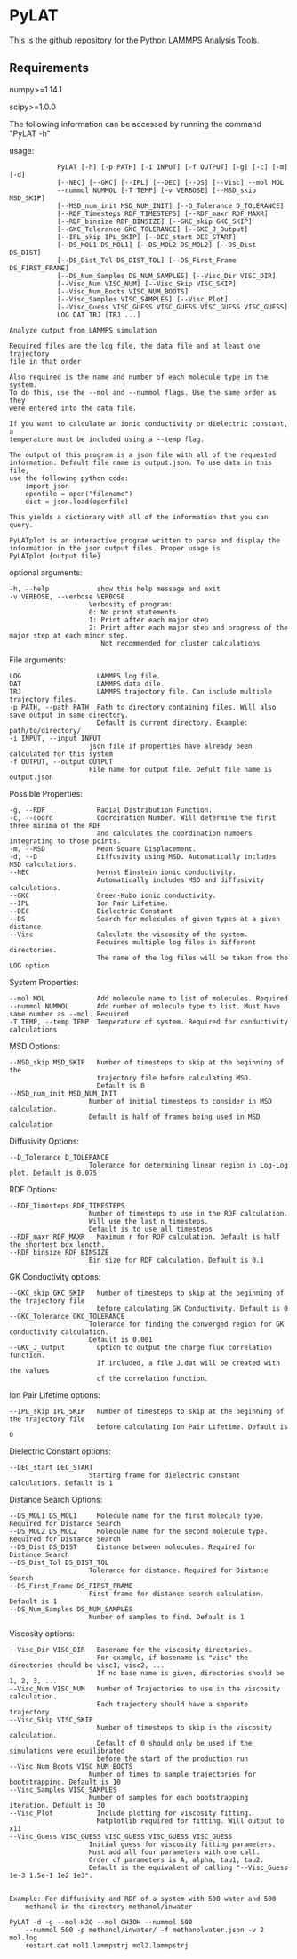 # PyLAT

This is the github repository for the Python LAMMPS Analysis Tools.

## Requirements
numpy>=1.14.1

scipy>=1.0.0

The following information can be accessed by running the command "PyLAT -h"

usage:

                PyLAT [-h] [-p PATH] [-i INPUT] [-f OUTPUT] [-g] [-c] [-m] [-d]
                [--NEC] [--GKC] [--IPL] [--DEC] [--DS] [--Visc] --mol MOL
                --nummol NUMMOL [-T TEMP] [-v VERBOSE] [--MSD_skip MSD_SKIP]
                [--MSD_num_init MSD_NUM_INIT] [--D_Tolerance D_TOLERANCE]
                [--RDF_Timesteps RDF_TIMESTEPS] [--RDF_maxr RDF_MAXR]
                [--RDF_binsize RDF_BINSIZE] [--GKC_skip GKC_SKIP]
                [--GKC_Tolerance GKC_TOLERANCE] [--GKC_J_Output]
                [--IPL_skip IPL_SKIP] [--DEC_start DEC_START]
                [--DS_MOL1 DS_MOL1] [--DS_MOL2 DS_MOL2] [--DS_Dist DS_DIST]
                [--DS_Dist_Tol DS_DIST_TOL] [--DS_First_Frame DS_FIRST_FRAME]
                [--DS_Num_Samples DS_NUM_SAMPLES] [--Visc_Dir VISC_DIR]
                [--Visc_Num VISC_NUM] [--Visc_Skip VISC_SKIP]
                [--Visc_Num_Boots VISC_NUM_BOOTS]
                [--Visc_Samples VISC_SAMPLES] [--Visc_Plot]
                [--Visc_Guess VISC_GUESS VISC_GUESS VISC_GUESS VISC_GUESS]
                LOG DAT TRJ [TRJ ...]

    Analyze output from LAMMPS simulation

    Required files are the log file, the data file and at least one trajectory
    file in that order

    Also required is the name and number of each molecule type in the system.
    To do this, use the --mol and --nummol flags. Use the same order as they
    were entered into the data file.

    If you want to calculate an ionic conductivity or dielectric constant, a
    temperature must be included using a --temp flag.

    The output of this program is a json file with all of the requested
    information. Default file name is output.json. To use data in this file,
    use the following python code:
        import json
        openfile = open("filename")
        dict = json.load(openfile)

    This yields a dictionary with all of the information that you can query.

    PyLATplot is an interactive program written to parse and display the
    information in the json output files. Proper usage is
    PyLATplot {output file}


optional arguments:

    -h, --help            show this help message and exit
    -v VERBOSE, --verbose VERBOSE
                        Verbosity of program:
                        0: No print statements
                        1: Print after each major step
                        2: Print after each major step and progress of the major step at each minor step.
                           Not recommended for cluster calculations

File arguments:

    LOG                   LAMMPS log file.
    DAT                   LAMMPS data dile.
    TRJ                   LAMMPS trajectory file. Can include multiple trajectory files.
    -p PATH, --path PATH  Path to directory containing files. Will also save output in same directory.
                          Default is current directory. Example: path/to/directory/
    -i INPUT, --input INPUT
                        json file if properties have already been calculated for this system
    -f OUTPUT, --output OUTPUT
                        File name for output file. Defult file name is output.json

Possible Properties:

    -g, --RDF             Radial Distribution Function.
    -c, --coord           Coordination Number. Will determine the first three minima of the RDF
                          and calculates the coordination numbers integrating to those points.
    -m, --MSD             Mean Square Displacement.
    -d, --D               Diffusivity using MSD. Automatically includes MSD calculations.
    --NEC                 Nernst Einstein ionic conductivity.
                          Automatically includes MSD and diffusivity calculations.
    --GKC                 Green-Kubo ionic conductivity.
    --IPL                 Ion Pair Lifetime.
    --DEC                 Dielectric Constant
    --DS                  Search for molecules of given types at a given distance
    --Visc                Calculate the viscosity of the system.
                          Requires multiple log files in different directories.
                          The name of the log files will be taken from the LOG option

System Properties:

    --mol MOL             Add molecule name to list of molecules. Required
    --nummol NUMMOL       Add number of molecule type to list. Must have same number as --mol. Required
    -T TEMP, --temp TEMP  Temperature of system. Required for conductivity calculations

MSD Options:

    --MSD_skip MSD_SKIP   Number of timesteps to skip at the beginning of the
                          trajectory file before calculating MSD.
                          Default is 0
    --MSD_num_init MSD_NUM_INIT
                        Number of initial timesteps to consider in MSD calculation.
                        Default is half of frames being used in MSD calculation

Diffusivity Options:

    --D_Tolerance D_TOLERANCE
                        Tolerance for determining linear region in Log-Log plot. Default is 0.075

RDF Options:

    --RDF_Timesteps RDF_TIMESTEPS
                        Number of timesteps to use in the RDF calculation.
                        Will use the last n timesteps.
                        Default is to use all timesteps
    --RDF_maxr RDF_MAXR   Maximum r for RDF calculation. Default is half the shortest box length.
    --RDF_binsize RDF_BINSIZE
                        Bin size for RDF calculation. Default is 0.1

GK Conductivity options:

    --GKC_skip GKC_SKIP   Number of timesteps to skip at the beginning of the trajectory file
                          before calculating GK Conductivity. Default is 0
    --GKC_Tolerance GKC_TOLERANCE
                        Tolerance for finding the converged region for GK conductivity calculation.
                        Default is 0.001
    --GKC_J_Output        Option to output the charge flux correlation function.
                          If included, a file J.dat will be created with the values
                          of the correlation function.

Ion Pair Lifetime options:

    --IPL_skip IPL_SKIP   Number of timesteps to skip at the beginning of the trajectory file
                          before calculating Ion Pair Lifetime. Default is 0

Dielectric Constant options:

    --DEC_start DEC_START
                        Starting frame for dielectric constant calculations. Default is 1

Distance Search Options:

    --DS_MOL1 DS_MOL1     Molecule name for the first molecule type. Required for Distance Search
    --DS_MOL2 DS_MOL2     Molecule name for the second molecule type. Required for Distance Search
    --DS_Dist DS_DIST     Distance between molecules. Required for Distance Search
    --DS_Dist_Tol DS_DIST_TOL
                        Tolerance for distance. Required for Distance Search
    --DS_First_Frame DS_FIRST_FRAME
                        First frame for distance search calculation. Default is 1
    --DS_Num_Samples DS_NUM_SAMPLES
                        Number of samples to find. Default is 1

Viscosity options:

    --Visc_Dir VISC_DIR   Basename for the viscosity directories.
                          For example, if basename is "visc" the directories should be visc1, visc2, ...
                          If no base name is given, directories should be 1, 2, 3, ...
    --Visc_Num VISC_NUM   Number of Trajectories to use in the viscosity calculation.
                          Each trajectory should have a seperate trajectory
    --Visc_Skip VISC_SKIP
                          Number of timesteps to skip in the viscosity calculation.
                          Default of 0 should only be used if the simulations were equilibrated
                          before the start of the production run
    --Visc_Num_Boots VISC_NUM_BOOTS
                        Number of times to sample trajectories for bootstrapping. Default is 10
    --Visc_Samples VISC_SAMPLES
                        Number of samples for each bootstrapping iteration. Default is 30
    --Visc_Plot           Include plotting for viscosity fitting.
                          Matplotlib required for fitting. Will output to x11
    --Visc_Guess VISC_GUESS VISC_GUESS VISC_GUESS VISC_GUESS
                        Initial guess for viscosity fitting parameters.
                        Must add all four parameters with one call.
                        Order of parameters is A, alpha, tau1, tau2.
                        Default is the equivalent of calling "--Visc_Guess 1e-3 1.5e-1 1e2 1e3".


    Example: For diffusivity and RDF of a system with 500 water and 500
        methanol in the directory methanol/inwater

    PyLAT -d -g --mol H2O --mol CH3OH --nummol 500
        --nummol 500 -p methanol/inwater/ -f methanolwater.json -v 2 mol.log
        restart.dat mol1.lammpstrj mol2.lammpstrj



